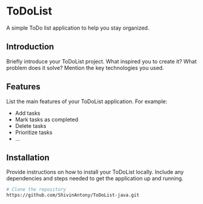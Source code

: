 # ToDoList

A simple ToDo list application to help you stay organized.


## Introduction

Briefly introduce your ToDoList project. What inspired you to create it? What problem does it solve? Mention the key technologies you used.

## Features

List the main features of your ToDoList application. For example:
- Add tasks
- Mark tasks as completed
- Delete tasks
- Prioritize tasks
- ...

## Installation

Provide instructions on how to install your ToDoList locally. Include any dependencies and steps needed to get the application up and running.

```bash
# Clone the repository
https://github.com/ShivinAntony/ToDoList-java.git
